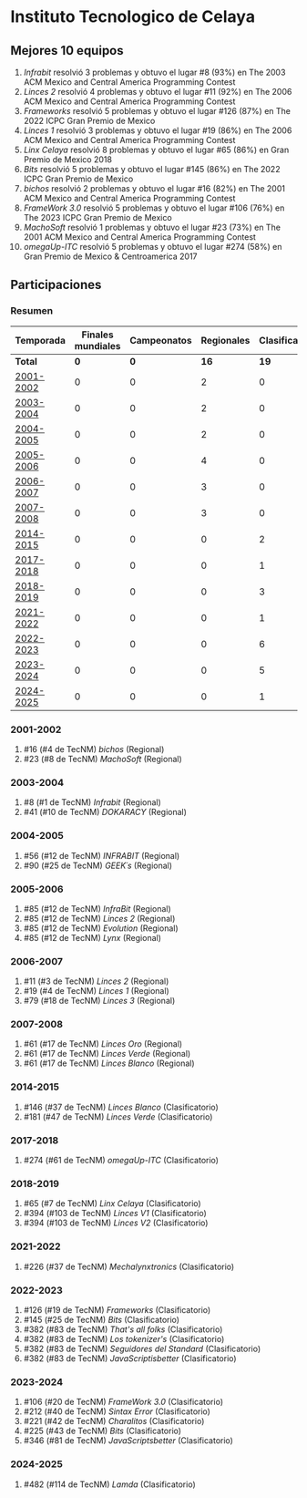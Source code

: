 ---
---

# Instituto Tecnologico de Celaya

## Mejores 10 equipos

1. _Infrabit_ resolvió 3 problemas y obtuvo el lugar #8 (93%) en The 2003 ACM Mexico and Central America Programming Contest
1. _Linces 2_ resolvió 4 problemas y obtuvo el lugar #11 (92%) en The 2006 ACM Mexico and Central America Programming Contest
1. _Frameworks_ resolvió 5 problemas y obtuvo el lugar #126 (87%) en The 2022 ICPC Gran Premio de Mexico
1. _Linces 1_ resolvió 3 problemas y obtuvo el lugar #19 (86%) en The 2006 ACM Mexico and Central America Programming Contest
1. _Linx Celaya_ resolvió 8 problemas y obtuvo el lugar #65 (86%) en Gran Premio de Mexico 2018
1. _Bits_ resolvió 5 problemas y obtuvo el lugar #145 (86%) en The 2022 ICPC Gran Premio de Mexico
1. _bichos_ resolvió 2 problemas y obtuvo el lugar #16 (82%) en The 2001 ACM Mexico and Central America Programming Contest
1. _FrameWork 3.0_ resolvió 5 problemas y obtuvo el lugar #106 (76%) en The 2023 ICPC Gran Premio de Mexico
1. _MachoSoft_ resolvió 1 problemas y obtuvo el lugar #23 (73%) en The 2001 ACM Mexico and Central America Programming Contest
1. _omegaUp-ITC_ resolvió 5 problemas y obtuvo el lugar #274 (58%) en Gran Premio de Mexico & Centroamerica 2017

## Participaciones

### Resumen

| Temporada | Finales mundiales | Campeonatos | Regionales | Clasificatorios | Equipos |
| --- | --- | --- | --- | --- | --- |
| **Total** | **0** | **0** | **16** | **19** | **35** |
| [2001-2002](#2001-2002) | 0 | 0 | 2 | 0 | 2 |
| [2003-2004](#2003-2004) | 0 | 0 | 2 | 0 | 2 |
| [2004-2005](#2004-2005) | 0 | 0 | 2 | 0 | 2 |
| [2005-2006](#2005-2006) | 0 | 0 | 4 | 0 | 4 |
| [2006-2007](#2006-2007) | 0 | 0 | 3 | 0 | 3 |
| [2007-2008](#2007-2008) | 0 | 0 | 3 | 0 | 3 |
| [2014-2015](#2014-2015) | 0 | 0 | 0 | 2 | 2 |
| [2017-2018](#2017-2018) | 0 | 0 | 0 | 1 | 1 |
| [2018-2019](#2018-2019) | 0 | 0 | 0 | 3 | 3 |
| [2021-2022](#2021-2022) | 0 | 0 | 0 | 1 | 1 |
| [2022-2023](#2022-2023) | 0 | 0 | 0 | 6 | 6 |
| [2023-2024](#2023-2024) | 0 | 0 | 0 | 5 | 5 |
| [2024-2025](#2024-2025) | 0 | 0 | 0 | 1 | 1 |

### 2001-2002

1. #16 (#4 de TecNM) _bichos_ (Regional)
1. #23 (#8 de TecNM) _MachoSoft_ (Regional)

### 2003-2004

1. #8 (#1 de TecNM) _Infrabit_ (Regional)
1. #41 (#10 de TecNM) _DOKARACY_ (Regional)

### 2004-2005

1. #56 (#12 de TecNM) _INFRABIT_ (Regional)
1. #90 (#25 de TecNM) _GEEK´s_ (Regional)

### 2005-2006

1. #85 (#12 de TecNM) _InfraBit_ (Regional)
1. #85 (#12 de TecNM) _Linces 2_ (Regional)
1. #85 (#12 de TecNM) _Evolution_ (Regional)
1. #85 (#12 de TecNM) _Lynx_ (Regional)

### 2006-2007

1. #11 (#3 de TecNM) _Linces 2_ (Regional)
1. #19 (#4 de TecNM) _Linces 1_ (Regional)
1. #79 (#18 de TecNM) _Linces 3_ (Regional)

### 2007-2008

1. #61 (#17 de TecNM) _Linces Oro_ (Regional)
1. #61 (#17 de TecNM) _Linces Verde_ (Regional)
1. #61 (#17 de TecNM) _Linces Blanco_ (Regional)

### 2014-2015

1. #146 (#37 de TecNM) _Linces Blanco_ (Clasificatorio)
1. #181 (#47 de TecNM) _Linces Verde_ (Clasificatorio)

### 2017-2018

1. #274 (#61 de TecNM) _omegaUp-ITC_ (Clasificatorio)

### 2018-2019

1. #65 (#7 de TecNM) _Linx Celaya_ (Clasificatorio)
1. #394 (#103 de TecNM) _Linces V1_ (Clasificatorio)
1. #394 (#103 de TecNM) _Linces V2_ (Clasificatorio)

### 2021-2022

1. #226 (#37 de TecNM) _Mechalynxtronics_ (Clasificatorio)

### 2022-2023

1. #126 (#19 de TecNM) _Frameworks_ (Clasificatorio)
1. #145 (#25 de TecNM) _Bits_ (Clasificatorio)
1. #382 (#83 de TecNM) _That's all folks_ (Clasificatorio)
1. #382 (#83 de TecNM) _Los tokenizer's_ (Clasificatorio)
1. #382 (#83 de TecNM) _Seguidores del Standard_ (Clasificatorio)
1. #382 (#83 de TecNM) _JavaScriptisbetter_ (Clasificatorio)

### 2023-2024

1. #106 (#20 de TecNM) _FrameWork 3.0_ (Clasificatorio)
1. #212 (#40 de TecNM) _Sintax Error_ (Clasificatorio)
1. #221 (#42 de TecNM) _Charalitos_ (Clasificatorio)
1. #225 (#43 de TecNM) _Bits_ (Clasificatorio)
1. #346 (#81 de TecNM) _JavaScriptsbetter_ (Clasificatorio)

### 2024-2025

1. #482 (#114 de TecNM) _Lamda_ (Clasificatorio)



